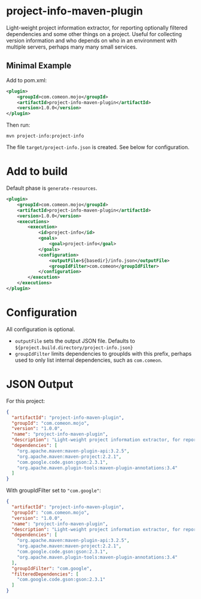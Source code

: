 # project-info-maven-plugin

Light-weight project information extractor, for reporting optionally filtered dependencies and some other things on a project. Useful for collecting version information and who depends on who in an environment with multiple servers, perhaps many many small services.

## Minimal Example

Add to pom.xml:

```xml
<plugin>
    <groupId>com.comeon.mojo</groupId>
    <artifactId>project-info-maven-plugin</artifactId>
    <version>1.0.0</version>
</plugin>
```

Then run:

    mvn project-info:project-info

The file `target/project-info.json` is created. See below for configuration.

# Add to build

Default phase is `generate-resources`.

```xml
<plugin>
	<groupId>com.comeon.mojo</groupId>
	<artifactId>project-info-maven-plugin</artifactId>
	<version>1.0.0</version>
    <executions>
        <execution>
            <id>project-info</id>
            <goals>
                <goal>project-info</goal>
            </goals>
            <configuration>
                <outputFile>${basedir}/info.json</outputFile>
                <groupIdFilter>com.comeon</groupIdFilter>
            </configuration>
        </execution>
    </executions>
</plugin>
```

# Configuration

All configuration is optional.

* `outputFile` sets the output JSON file. Defaults to `${project.build.directory/project-info.json}`
* `groupIdFilter` limits dependencies to groupIds with this prefix, perhaps used to only list internal dependencies, such as `com.comeon`.

# JSON Output

For this project:

```json
{
  "artifactId": "project-info-maven-plugin",
  "groupId": "com.comeon.mojo",
  "version": "1.0.0",
  "name": "project-info-maven-plugin",
  "description": "Light-weight project information extractor, for reporting optionally filtered dependencies and some other things on a project. Useful for collecting version information and who depends on who in an environment with multiple servers, perhaps many many small services.",
  "dependencies": [
    "org.apache.maven:maven-plugin-api:3.2.5",
    "org.apache.maven:maven-project:2.2.1",
    "com.google.code.gson:gson:2.3.1",
    "org.apache.maven.plugin-tools:maven-plugin-annotations:3.4"
  ]
}
```

With groupIdFilter set to `"com.google"`:

```json
{
  "artifactId": "project-info-maven-plugin",
  "groupId": "com.comeon.mojo",
  "version": "1.0.0",
  "name": "project-info-maven-plugin",
  "description": "Light-weight project information extractor, for reporting optionally filtered dependencies and some other things on a project. Useful for collecting version information and who depends on who in an environment with multiple servers, perhaps many many small services.",
  "dependencies": [
    "org.apache.maven:maven-plugin-api:3.2.5",
    "org.apache.maven:maven-project:2.2.1",
    "com.google.code.gson:gson:2.3.1",
    "org.apache.maven.plugin-tools:maven-plugin-annotations:3.4"
  ],
  "groupIdFilter": "com.google",
  "filteredDependencies": [
    "com.google.code.gson:gson:2.3.1"
  ]
}
```
